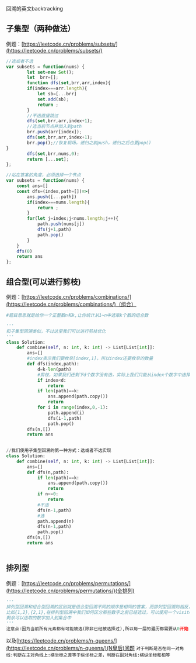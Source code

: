 回溯的英文backtracking

## 子集型（两种做法）
例题：[https://leetcode.cn/problems/subsets/](https://leetcode.cn/problems/subsets/)
```javascript
//选或者不选
var subsets = function(nums) {
        let set=new Set();
        let  brr=[];
        function dfs(set,brr,arr,index){
        if(index===arr.length){
            let sb=[...brr]
            set.add(sb);
            return ;
        }
        //不选直接跳过
        dfs(set,brr,arr,index+1);
        //选当前节点并加入到path
        brr.push(arr[index]); 
        dfs(set,brr,arr,index+1);
        brr.pop();//恢复现场，递归之前push，递归之后也要pop()
}
        dfs(set,brr,nums,0);
        return [...set];
};
```
```javascript
//站在答案的角度，必须选择一个节点
var subsets = function(nums) {
    const ans=[]
    const dfs=(index,path=[])=>{
        ans.push([...path])
        if(index===nums.length){
            return ;
        }
        for(let j=index;j<nums.length;j++){
            path.push(nums[j])
            dfs(j+1,path)
            path.pop()
        }
    }
    dfs(0)
    return ans
};
```
## 组合型(可以进行剪枝)
例题：[https://leetcode.cn/problems/combinations/](https://leetcode.cn/problems/combinations/)（组合）
```python
#题目意思就是给你一个正整数n和k,让你统计从1~n中选取k个数的组合数

'''
和子集型回溯类似，不过这里我们可以进行剪枝优化
'''
class Solution:
    def combine(self, n: int, k: int) -> List[List[int]]:
        ans=[]
        #index表示我们要枚举[index,1]，所以index还要枚举的数量
        def dfs(index,path):
            d=k-len(path)
            #剪枝，如果我们还剩下d个数字没有选，实际上我们只能从index个数字中选择(d>index，没得选)
            if index<d:
                return 
            if len(path)==k:
                ans.append(path.copy())
                return 
            for i in range(index,0,-1):
                path.append(i)
                dfs(i-1,path)
                path.pop()
        dfs(n,[])
        return ans
        
```
```python
//我们使用子集型回溯的第一种方式：选或者不选实现
class Solution:
    def combine(self, n: int, k: int) -> List[List[int]]:
        ans=[]
        def dfs(n,path):
            if len(path)==k:
                ans.append(path.copy())
                return 
            if n<=0:
                return
            #不选
            dfs(n-1,path)
            #选
            path.append(n)
            dfs(n-1,path)
            path.pop()
        dfs(n,[])
        return ans
        
```
## 排列型
例题：[https://leetcode.cn/problems/permutations/](https://leetcode.cn/problems/permutations/)(全排列)
```python
'''
排列型回溯和组合型回溯的区别就是组合型回溯不同的顺序是相同的答案，而排列型回溯则相反，
比如{1,2},{2,1},在排列型回溯中我们如何区分那些数字之前已经选过，可以使用一个visited数组或者将
剩余可以选取的数字加入到集合中
'''
注意点:因为当前所有元素都有可能被选(除非已经被选择过),所以每一层的遍历都需要从0开始
```
以及[https://leetcode.cn/problems/n-queens/](https://leetcode.cn/problems/n-queens/)(N皇后)问题
`对于判断是否在同一对角线:判断在主对角线上:横坐标之差等于纵坐标之差，判断在副对角线:横纵坐标和相等`

